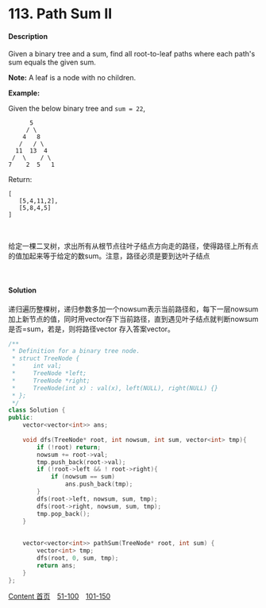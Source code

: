 # 113. Path Sum II

#### Description

Given a binary tree and a sum, find all root-to-leaf paths where each path's sum equals the given sum.

**Note:** A leaf is a node with no children.

**Example:**

Given the below binary tree and `sum = 22`,

```
      5
     / \
    4   8
   /   / \
  11  13  4
 /  \    / \
7    2  5   1
```

Return:

```
[
   [5,4,11,2],
   [5,8,4,5]
]
```

<br>

给定一棵二叉树，求出所有从根节点往叶子结点方向走的路径，使得路径上所有点的值加起来等于给定的数sum。注意，路径必须是要到达叶子结点

<br>



#### Solution

递归遍历整棵树，递归参数多加一个nowsum表示当前路径和，每下一层nowsum加上新节点的值，同时用vector存下当前路径，直到遇见叶子结点就判断nowsum是否=sum，若是，则将路径vector 存入答案vector。


```c++
/**
 * Definition for a binary tree node.
 * struct TreeNode {
 *     int val;
 *     TreeNode *left;
 *     TreeNode *right;
 *     TreeNode(int x) : val(x), left(NULL), right(NULL) {}
 * };
 */
class Solution {
public:
    vector<vector<int>> ans;
    
    void dfs(TreeNode* root, int nowsum, int sum, vector<int> tmp){
        if (!root) return;
        nowsum += root->val;
        tmp.push_back(root->val);
        if (!root->left && ! root->right){
            if (nowsum == sum)
                ans.push_back(tmp);
        } 
        dfs(root->left, nowsum, sum, tmp);
        dfs(root->right, nowsum, sum, tmp);
        tmp.pop_back();
    }
    
    
    vector<vector<int>> pathSum(TreeNode* root, int sum) {
        vector<int> tmp;
        dfs(root, 0, sum, tmp);
        return ans;
    }
};
```



[Content   首页](../README.md)&emsp;[51-100](../51-100.md)&emsp;[101-150](../101-150.md)

